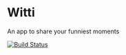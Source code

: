 # Witti

An app to share your funniest moments

[![Build Status](https://travis-ci.org/chimailo/witti.svg?branch=main)](https://travis-ci.org/chimailo/witti)
